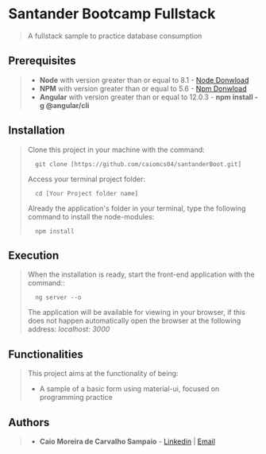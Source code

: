 
# Santander Bootcamp Fullstack

>A fullstack sample to practice database consumption

## Prerequisites

> - **Node** with version greater than or equal to 8.1 - [Node Donwload](https://nodejs.org/pt-br/download/)
> - **NPM**  with version greater than or equal to 5.6 - [Npm Donwload](https://www.npmjs.com/package/download)
> - **Angular** with version greater than or equal to 12.0.3 - **npm install -g @angular/cli**

## Installation

> Clone this project in your machine with the command:
> ```
> 	git clone [https://github.com/caiomcs04/santanderBoot.git]
> ```
>Access your terminal project folder:
> ```
> 	cd [Your Project folder name]
> ```
> Already the application's folder in your terminal, type the following command to install the node-modules:
> ```
> 	npm install
> ```

## Execution

>  When the installation is ready, start the front-end application with the command::
> ```
> 	ng server --o
> ```
>The application will be available for viewing in your browser, if this does not happen automatically open the browser at the following address: _localhost: 3000_

## Functionalities

> This project aims at the functionality of being: 
> - A sample of a basic form using material-ui, focused on programming practice

## Authors

> - **Caio Moreira de Carvalho Sampaio** - [Linkedin](https://www.linkedin.com/in/caio-sampaio-b02a3669/) | [Email](caio6c@yahoo.com.br)
